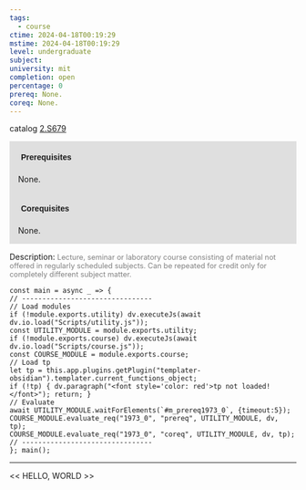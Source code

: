 ```yaml
---
tags:
  - course
ctime: 2024-04-18T00:19:29
mstime: 2024-04-18T00:19:29
level: undergraduate
subject: 
university: mit
completion: open
percentage: 0
prereq: None.
coreq: None.
---
```


catalog [2.S679](http://student.mit.edu/catalog/m2c.html#2.S679)

<span style="display: block; padding: 15px; background-color: rgb(100, 100, 100, 0.2);"><font id="m_prereq1973_0" style="display: block; font-family: Arial, sans-serif; font-weight: bold; padding: 5px">Prerequisites</font><br><span id="prereq1973_0">None.</span></span>
<span style="display: block; padding: 15px; background-color: rgb(100, 100, 100, 0.2);"><font id="m_coreq1973_0" style="display: block; font-family: Arial, sans-serif; font-weight: bold; padding: 5px">Corequisites</font><br><span id="coreq1973_0">None.</span></span>

<font style="">Description:</font>
<font style="color: grey; font-size: 0.8rem;">Lecture, seminar or laboratory course consisting of material not offered in regularly scheduled subjects. Can be repeated for credit only for completely different subject matter.</font>

```dataviewjs
const main = async _ => {
// --------------------------------
// Load modules
if (!module.exports.utility) dv.executeJs(await dv.io.load("Scripts/utility.js"));
const UTILITY_MODULE = module.exports.utility;
if (!module.exports.course) dv.executeJs(await dv.io.load("Scripts/course.js"));
const COURSE_MODULE = module.exports.course;
// Load tp
let tp = this.app.plugins.getPlugin("templater-obsidian").templater.current_functions_object;
if (!tp) { dv.paragraph("<font style='color: red'>tp not loaded!</font>"); return; }
// Evaluate
await UTILITY_MODULE.waitForElements(`#m_prereq1973_0`, {timeout:5});
COURSE_MODULE.evaluate_req("1973_0", "prereq", UTILITY_MODULE, dv, tp);
COURSE_MODULE.evaluate_req("1973_0", "coreq", UTILITY_MODULE, dv, tp);
// --------------------------------
}; main();
```

---

<< HELLO, WORLD >>
